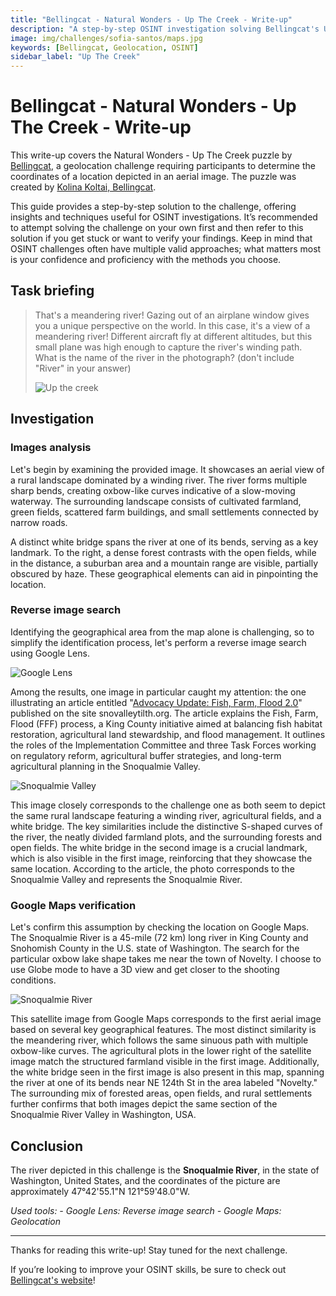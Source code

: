 ```yaml
---
title: "Bellingcat - Natural Wonders - Up The Creek - Write-up"
description: "A step-by-step OSINT investigation solving Bellingcat's Up The Creek challenge, using image analysis, reverse search, and Google Maps to geolocate an oxbow-lake river."
image: img/challenges/sofia-santos/maps.jpg
keywords: [Bellingcat, Geolocation, OSINT]
sidebar_label: "Up The Creek"
---
```


# Bellingcat - Natural Wonders - Up The Creek - Write-up

This write-up covers the Natural Wonders - Up The Creek puzzle by [Bellingcat](https://challenge.bellingcat.com/), a geolocation challenge requiring participants to determine the coordinates of a location depicted in an aerial image. The puzzle was created by [Kolina Koltai, Bellingcat](https://www.bellingcat.com/author/kolinakoltai/).

This guide provides a step-by-step solution to the challenge, offering insights and techniques useful for OSINT investigations. It’s recommended to attempt solving the challenge on your own first and then refer to this solution if you get stuck or want to verify your findings. Keep in mind that OSINT challenges often have multiple valid approaches; what matters most is your confidence and proficiency with the methods you choose.

## Task briefing

> That's a meandering river!
> Gazing out of an airplane window gives you a unique perspective on the world. In this case, it's a view of a meandering river!
> Different aircraft fly at different altitudes, but this small plane was high enough to capture the river's winding path.
> What is the name of the river in the photograph? (don't include "River" in your answer)
>
> ![Up the creek](/img/challenges/bellingcat/natural-wonders/up-the-creek-1.png "Up the creek")

## Investigation

### Images analysis

Let's begin by examining the provided image. It showcases an aerial view of a rural landscape dominated by a winding river. The river forms multiple sharp bends, creating oxbow-like curves indicative of a slow-moving waterway. The surrounding landscape consists of cultivated farmland, green fields, scattered farm buildings, and small settlements connected by narrow roads.

A distinct white bridge spans the river at one of its bends, serving as a key landmark. To the right, a dense forest contrasts with the open fields, while in the distance, a suburban area and a mountain range are visible, partially obscured by haze. These geographical elements can aid in pinpointing the location.

### Reverse image search

Identifying the geographical area from the map alone is challenging, so to simplify the identification process, let's perform a reverse image search using Google Lens.

![Google Lens](/img/challenges/bellingcat/natural-wonders/up-the-creek-2.png "Google Lens")

Among the results, one image in particular caught my attention: the one illustrating an article entitled "[Advocacy Update: Fish, Farm, Flood 2.0](https://www.snovalleytilth.org/advocacy-update-fish-farm-flood-2-0/)" published on the site snovalleytilth.org. The article explains the Fish, Farm, Flood (FFF) process, a King County initiative aimed at balancing fish habitat restoration, agricultural land stewardship, and flood management. It outlines the roles of the Implementation Committee and three Task Forces working on regulatory reform, agricultural buffer strategies, and long-term agricultural planning in the Snoqualmie Valley.

![Snoqualmie Valley](/img/challenges/bellingcat/natural-wonders/up-the-creek-3.png "Snoqualmie Valley")

This image closely corresponds to the challenge one as both seem to depict the same rural landscape featuring a winding river, agricultural fields, and a white bridge. The key similarities include the distinctive S-shaped curves of the river, the neatly divided farmland plots, and the surrounding forests and open fields. The white bridge in the second image is a crucial landmark, which is also visible in the first image, reinforcing that they showcase the same location. According to the article, the photo corresponds to the Snoqualmie Valley and represents the Snoqualmie River.

### Google Maps verification

Let's confirm this assumption by checking the location on Google Maps. The Snoqualmie River is a 45-mile (72 km) long river in King County and Snohomish County in the U.S. state of Washington. The search for the particular oxbow lake shape takes me near the town of Novelty. I choose to use Globe mode to have a 3D view and get closer to the shooting conditions.

![Snoqualmie River](/img/challenges/bellingcat/natural-wonders/up-the-creek-4.png "Snoqualmie River")

This satellite image from Google Maps corresponds to the first aerial image based on several key geographical features. The most distinct similarity is the meandering river, which follows the same sinuous path with multiple oxbow-like curves. The agricultural plots in the lower right of the satellite image match the structured farmland visible in the first image. Additionally, the white bridge seen in the first image is also present in this map, spanning the river at one of its bends near NE 124th St in the area labeled "Novelty." The surrounding mix of forested areas, open fields, and rural settlements further confirms that both images depict the same section of the Snoqualmie River Valley in Washington, USA.

## Conclusion

The river depicted in this challenge is the **Snoqualmie River**, in the state of Washington, United States, and the coordinates of the picture are approximately 47°42'55.1"N 121°59'48.0"W.

<em>
Used tools:
- Google Lens: Reverse image search
- Google Maps: Geolocation
</em>

---

Thanks for reading this write-up! Stay tuned for the next challenge.

If you’re looking to improve your OSINT skills, be sure to check out [Bellingcat's website](https://www.bellingcat.com/)!
